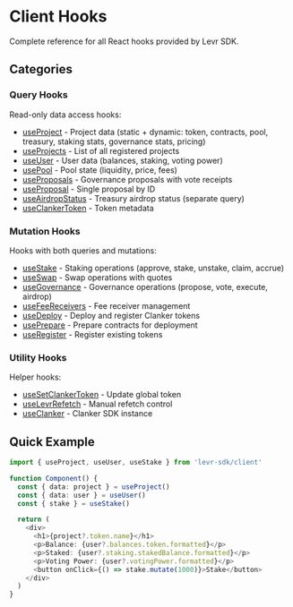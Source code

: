# Client Hooks

Complete reference for all React hooks provided by Levr SDK.

## Categories

### Query Hooks

Read-only data access hooks:

- [useProject](./query/use-project.md) - Project data (static + dynamic: token, contracts, pool, treasury, staking stats, governance stats, pricing)
- [useProjects](./query/use-projects.md) - List of all registered projects
- [useUser](./query/use-user.md) - User data (balances, staking, voting power)
- [usePool](./query/use-pool.md) - Pool state (liquidity, price, fees)
- [useProposals](./query/use-proposals.md) - Governance proposals with vote receipts
- [useProposal](./query/use-proposal.md) - Single proposal by ID
- [useAirdropStatus](./query/use-airdrop-status.md) - Treasury airdrop status (separate query)
- [useClankerToken](./query/use-clanker-token.md) - Token metadata

### Mutation Hooks

Hooks with both queries and mutations:

- [useStake](./mutation/use-stake.md) - Staking operations (approve, stake, unstake, claim, accrue)
- [useSwap](./mutation/use-swap.md) - Swap operations with quotes
- [useGovernance](./mutation/use-governance.md) - Governance operations (propose, vote, execute, airdrop)
- [useFeeReceivers](./mutation/use-fee-receivers.md) - Fee receiver management
- [useDeploy](./mutation/use-deploy.md) - Deploy and register Clanker tokens
- [usePrepare](./mutation/use-prepare.md) - Prepare contracts for deployment
- [useRegister](./mutation/use-register.md) - Register existing tokens

### Utility Hooks

Helper hooks:

- [useSetClankerToken](./utility/use-set-clanker-token.md) - Update global token
- [useLevrRefetch](./utility/use-levr-refetch.md) - Manual refetch control
- [useClanker](./utility/use-clanker.md) - Clanker SDK instance

## Quick Example

```typescript
import { useProject, useUser, useStake } from 'levr-sdk/client'

function Component() {
  const { data: project } = useProject()
  const { data: user } = useUser()
  const { stake } = useStake()

  return (
    <div>
      <h1>{project?.token.name}</h1>
      <p>Balance: {user?.balances.token.formatted}</p>
      <p>Staked: {user?.staking.stakedBalance.formatted}</p>
      <p>Voting Power: {user?.votingPower.formatted}</p>
      <button onClick={() => stake.mutate(1000)}>Stake</button>
    </div>
  )
}
```
